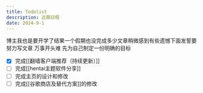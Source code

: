 ```yaml
---
title: Todolist
description: 近期日程
date: 2024-9-1
---
```

博主我也是要开学了结果一个假期也没完成多少文章稍微感到有些遗憾下面发誓要努力写文章
万事开头难 先为自己制定一份明确的目标
- [x] 完成[[翻墙客户端推荐（持续更新）]]
- [ ] 完成[[hentai主题软件分享]]
- [ ] 完成主页的设计和修改
- [ ] 完成[[谷歌商店及替代方案]]的修改